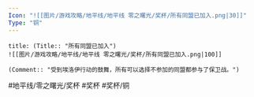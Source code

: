 ```yaml
---
Icon: "![[图片/游戏攻略/地平线/地平线 零之曙光/奖杯/所有同盟已加入.png|30]]"
Type: "铜"
---
```

```ad-common-bronze-trophy
title: (Title:: "所有同盟已加入")
![[图片/游戏攻略/地平线/地平线 零之曙光/奖杯/所有同盟已加入.png|100]]

(Comment:: "受到埃洛伊行动的鼓舞，所有可以选择不参加的同盟都参与了保卫战。")
```

#地平线/零之曙光/奖杯 #奖杯 #奖杯/铜
